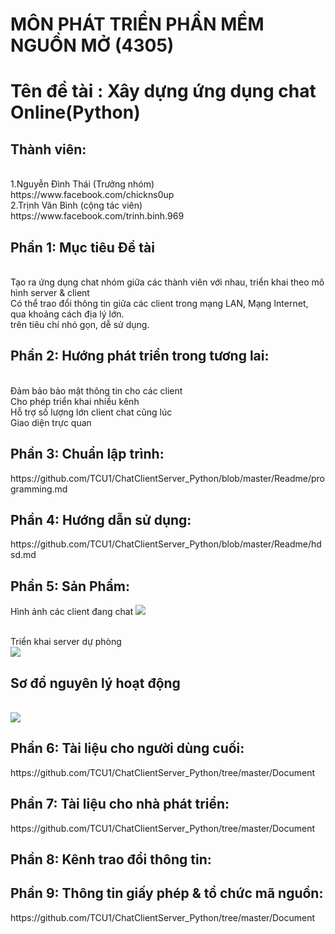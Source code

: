 <h1>MÔN PHÁT TRIỂN PHẦN MỀM NGUỒN MỞ (4305)</h1>
<h1>Tên đề tài : Xây dựng ứng dụng chat Online(Python) </h1>
<h2>Thành viên:</h2>
	<br>1.Nguyễn Đình Thái (Trưởng nhóm)
	<br>https://www.facebook.com/chickns0up
	<br>2.Trịnh Văn Bình (cộng tác viên)
	<br>https://www.facebook.com/trinh.binh.969



<h2>Phần 1: Mục tiêu Đề tài</h2>	
		<br> Tạo ra ứng dụng chat nhóm giữa các thành viên với nhau, triển khai theo mô hình server & client
		<br> Có thể trao đổi thông tin giữa các client trong mạng LAN, Mạng Internet, qua khoảng cách địa lý lớn.
		<br> trên tiêu chí nhỏ gọn, dễ sử dụng.

<h2>Phần 2: Hướng phát triển trong tương lai:</h2>
		<br> Đảm bảo bảo mật thông tin cho các client
		<br> Cho phép triển khai nhiều kênh
		<br> Hỗ trợ số lượng lớn client chat cũng lúc
		<br> Giao diện trực quan
	
<h2>Phần 3: Chuẩn lập trình:</h2>
https://github.com/TCU1/ChatClientServer_Python/blob/master/Readme/programming.md


<h2>Phần 4: Hướng dẫn sử dụng:</h2>
https://github.com/TCU1/ChatClientServer_Python/blob/master/Readme/hdsd.md

<h2>Phần 5: Sản Phẩm:</h2>
Hình ảnh các client đang chat
<img src='/img/chat.PNG'>

<br>Triển khai server dự phòng 
<br><img src='/img/server2.PNG'>

<h2><left>Sơ đồ nguyên lý hoạt động</h2>
<br><img src='/img/socket.jpg'></left>

<h2>Phần 6: Tài liệu cho người dùng cuối:</h2>
https://github.com/TCU1/ChatClientServer_Python/tree/master/Document

<h2>Phần 7: Tài liệu cho nhà phát triển:</h2>
https://github.com/TCU1/ChatClientServer_Python/tree/master/Document

<h2>Phần 8: Kênh trao đổi thông tin:</h2>

<h2>Phần 9: Thông tin giấy phép & tổ chức mã nguồn:</h2>
https://github.com/TCU1/ChatClientServer_Python/tree/master/Document


